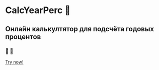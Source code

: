 # CalcYearPerc 🧮
## Онлайн калькултятор для подсчёта годовых процентов
### 🙂 🤨
[Try now!](https://navi113.github.io/mp2_CalcYearPerc/)
